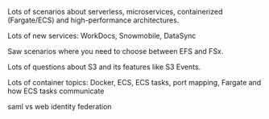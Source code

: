 Lots of scenarios about serverless, microservices, containerized (Fargate/ECS) and high-performance architectures.

Lots of new services: WorkDocs, Snowmobile, DataSync

Saw scenarios where you need to choose between EFS and FSx.

Lots of questions about S3 and its features like S3 Events.

Lots of container topics: Docker, ECS, ECS tasks, port mapping, Fargate and how ECS tasks communicate


saml vs web identity federation
